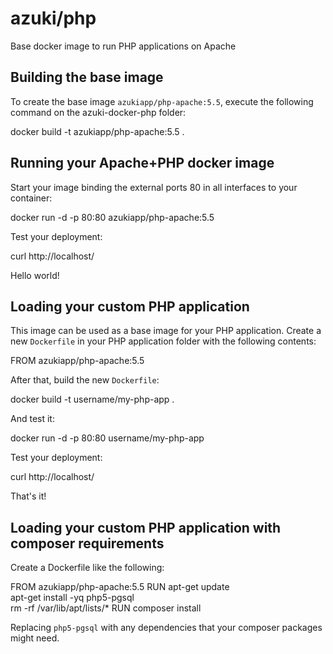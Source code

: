 azuki/php
================

Base docker image to run PHP applications on Apache


Building the base image
-----------------------

To create the base image `azukiapp/php-apache:5.5`, execute the following command on the azuki-docker-php folder:

  docker build -t azukiapp/php-apache:5.5 .


Running your Apache+PHP docker image
------------------------------------

Start your image binding the external ports 80 in all interfaces to your container:

  docker run -d -p 80:80 azukiapp/php-apache:5.5

Test your deployment:

  curl http://localhost/

Hello world!


Loading your custom PHP application
-----------------------------------

This image can be used as a base image for your PHP application. Create a new `Dockerfile` in your 
PHP application folder with the following contents:

  FROM azukiapp/php-apache:5.5

After that, build the new `Dockerfile`:

  docker build -t username/my-php-app .

And test it:

  docker run -d -p 80:80 username/my-php-app

Test your deployment:

  curl http://localhost/

That's it!


Loading your custom PHP application with composer requirements
--------------------------------------------------------------

Create a Dockerfile like the following:

  FROM azukiapp/php-apache:5.5
  RUN apt-get update \
      apt-get install -yq php5-pgsql \
      rm -rf /var/lib/apt/lists/*
  RUN composer install

Replacing `php5-pgsql` with any dependencies that your composer packages might need.



